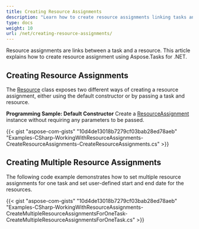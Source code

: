 ```yaml
---
title: Creating Resource Assignments
description: "Learn how to create resource assignments linking tasks and resources in Microsoft Project (MPP/XML) files using Aspose.Tasks for .NET."
type: docs
weight: 10
url: /net/creating-resource-assignments/
---
```


Resource assignments are links between a task and a resource. This article explains how to create resource assignment using Aspose.Tasks for .NET.

## **Creating Resource Assignments**
The [Resource](https://apireference.aspose.com/tasks/net/aspose.tasks/resource) class exposes two different ways of creating a resource assignment, either using the default constructor or by passing a task and resource.

**Programming Sample: Default Constructor**
Create a [ResourceAssignment](https://apireference.aspose.com/tasks/net/aspose.tasks/resourceassignment) instance without requiring any parameters to be passed.

{{< gist "aspose-com-gists" "10d4de13018b7279cf03bab28ed78aeb" "Examples-CSharp-WorkingWithResourceAssignments-CreateResourceAssignments-CreateResourceAssignments.cs" >}}

## **Creating Multiple Resource Assignments**
The following code example demonstrates how to set multiple resource assignments for one task and set user-defined start and end date for the resources. 

{{< gist "aspose-com-gists" "10d4de13018b7279cf03bab28ed78aeb" "Examples-CSharp-WorkingWithResourceAssignments-CreateMultipleResourceAssignmentsForOneTask-CreateMultipleResourceAssignmentsForOneTask.cs" >}}
